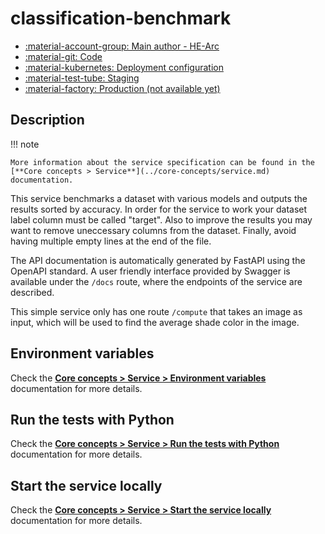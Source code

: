 # classification-benchmark

- [:material-account-group: Main author - HE-Arc](https://www.hes-so.ch/swiss-ai-center/equipe)
- [:material-git: Code](https://github.com/swiss-ai-center/classification-benchmark-service)
- [:material-kubernetes: Deployment configuration](https://github.com/swiss-ai-center/classification-benchmark-service/tree/main/kubernetes)
- [:material-test-tube: Staging](https://classification-benchmark-swiss-ai-center.kube.isc.heia-fr.ch)
- [:material-factory: Production (not available yet)](https://classification-benchmark.swiss-ai-center.ch)

## Description

!!! note

    More information about the service specification can be found in the
    [**Core concepts > Service**](../core-concepts/service.md) documentation.

This service benchmarks a dataset with various models and outputs the results
sorted by accuracy. In order for the service to work your dataset label column
must be called "target". Also to improve the results you may want to remove
uneccessary columns from the dataset. Finally, avoid having multiple empty lines
at the end of the file.

The API documentation is automatically generated by FastAPI using the OpenAPI
standard. A user friendly interface provided by Swagger is available under the
`/docs` route, where the endpoints of the service are described.

This simple service only has one route `/compute` that takes an image as input,
which will be used to find the average shade color in the image.

## Environment variables

Check the
[**Core concepts > Service > Environment variables**](../core-concepts/service.md#environment-variables)
documentation for more details.

## Run the tests with Python

Check the
[**Core concepts > Service > Run the tests with Python**](../core-concepts/service.md#run-the-tests-with-python)
documentation for more details.

## Start the service locally

Check the
[**Core concepts > Service > Start the service locally**](../core-concepts/service.md#start-the-service-locally)
documentation for more details.
